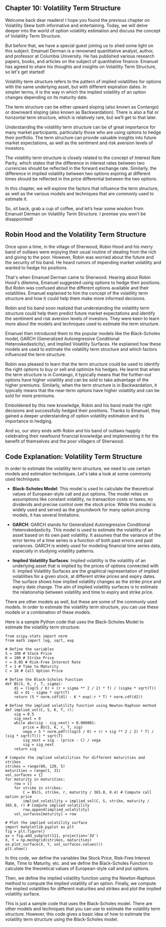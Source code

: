 ## Chapter 10: Volatility Term Structure

Welcome back dear readers! I hope you found the previous chapter on Volatility Skew both informative and entertaining. Today, we will delve deeper into the world of option volatility estimation and discuss the concept of Volatility Term Structure. 

But before that, we have a special guest joining us to shed some light on this subject. Emanuel Derman is a renowned quantitative analyst, author, and professor at Columbia University. He has published various research papers, books, and articles on the subject of quantitative finance. Emanuel has agreed to share his thoughts and insights on Volatility Term Structure, so let's get started!

Volatility term structure refers to the pattern of implied volatilities for options with the same underlying asset, but with different expiration dates. In simpler terms, it is the way in which the implied volatility of an option changes depending on its maturity date. 

The term structure can be either upward sloping (also known as Contango) or downward sloping (also known as Backwardation). There is also a flat or horizontal term structure, which is relatively rare, but we’ll get to that later. 

Understanding the volatility term structure can be of great importance for many market participants, particularly those who are using options to hedge their portfolio. The term structure can provide valuable insights into future market expectations, as well as the sentiment and risk aversion levels of investors.

The volatility term structure is closely related to the concept of Interest Rate Parity, which states that the difference in interest rates between two currencies should be reflected in the forward exchange rate. Similarly, the difference in implied volatility between two options expiring at different times should be reflected in the price differential between the two options.

In this chapter, we will explore the factors that influence the term structure, as well as the various models and techniques that are commonly used to estimate it.

So, sit back, grab a cup of coffee, and let’s hear some wisdom from Emanuel Derman on Volatility Term Structure. I promise you won’t be disappointed!
## Robin Hood and the Volatility Term Structure

Once upon a time, in the village of Sherwood, Robin Hood and his merry band of outlaws were enjoying their usual routine of stealing from the rich and giving to the poor. However, Robin was worried about the future and the security of his band. He heard rumors of impending market volatility and wanted to hedge his positions. 

That's when Emanuel Derman came to Sherwood. Hearing about Robin Hood's dilemma, Emanuel suggested using options to hedge their positions. But Robin was confused about the different options available and their volatilities. Emanuel explained to him the concept of the volatility term structure and how it could help them make more informed decisions.

Robin and his band soon realized that understanding the volatility term structure could help them predict future market expectations and identify the sentiment and risk aversion levels of investors. They were keen to learn more about the models and techniques used to estimate the term structure.

Emanuel then introduced them to the popular models like the Black-Scholes model, GARCH (Generalized Autoregressive Conditional Heteroskedasticity), and Implied Volatility Surfaces. He explained how these models are used to estimate the volatility term structure and which factors influenced the term structure.

Robin was pleased to learn that the term structure could be used to identify the right options to buy or sell and optimize his hedges. He learnt that when the term structure is in Contango, it typically means that the further-out options have higher volatility and can be sold to take advantage of the higher premiums. Similarly, when the term structure is in Backwardation, it typically means that the near-term options have higher volatility and can be sold for more premiums.

Emboldened by this new knowledge, Robin and his band made the right decisions and successfully hedged their positions. Thanks to Emanuel, they gained a deeper understanding of option volatility estimation and its importance in hedging.

And so, our story ends with Robin and his band of outlaws happily celebrating their newfound financial knowledge and implementing it for the benefit of themselves and the poor villagers of Sherwood.
## Code Explanation: Volatility Term Structure

In order to estimate the volatility term structure, we need to use certain models and estimation techniques. Let's take a look at some commonly used techniques:

- **Black-Scholes Model**: This model is used to calculate the theoretical values of European-style call and put options. The model relies on assumptions like constant volatility, no transaction costs or taxes, no dividends and precise control over the stock price. While this model is widely used and served as the groundwork for many option pricing models, it has several limitations.

- **GARCH**: GARCH stands for Generalized Autoregressive Conditional Heteroskedasticity. This model is used to estimate the volatility of an asset based on its own past volatility. It assumes that the variance of the error terms of a time series is a function of both past errors and past variances. GARCH is widely used for modeling financial time series data, especially in studying volatility patterns.

- **Implied Volatility Surfaces**: Implied volatility is the volatility of an underlying asset that is implied by the prices of options connected with it. Implied Volatility Surfaces are the graphical representation of implied volatilities for a given stock, at different strike prices and expiry dates. The surface shows how implied volatility changes as the strike price and expiry date change. The aim of implied volatility surfaces is to estimate the relationship between volatility and time to expiry and strike price.

There are other models as well, but these are some of the commonly used models. In order to estimate the volatility term structure, you can use these models or a combination of these models.

Here is a sample Python code that uses the Black-Scholes Model to estimate the volatility term structure:

```
from scipy.stats import norm
from math import log, sqrt, exp

# Define the variables
S = 100 # Stock Price
K = 100 # Strike Price
r = 0.05 # Risk-Free Interest Rate
T = 1 # Time to Maturity
C = 10 # Call Option Price

# Define the Black-Scholes Function
def BS(S, K, r, T, sigma):
    d1 = (log(S / K) + (r + sigma ** 2 / 2) * T) / (sigma * sqrt(T))
    d2 = d1 - sigma * sqrt(T)
    return (S * norm.cdf(d1) - K * exp(-r * T) * norm.cdf(d2))

# Define the implied volatility function using Newton-Raphson method
def implied_vol(C, S, K, T, r):
    sig = 0.5
    sig_next = 0
    while abs(sig - sig_next) > 0.000001:
        price = BS(S, K, r, T, sig)
        vega = S * norm.pdf((log(S / K) + (r + sig ** 2 / 2) * T) / (sig * sqrt(T))) * sqrt(T)
        sig_next = sig - (price - C) / vega
        sig = sig_next
    return sig

# Compute the implied volatilities for different maturities and strikes
strikes = range(80, 120, 5)
maturities = range(1, 31)
vol_surfaces = {}
for maturity in maturities:
    row = []
    for strike in strikes:
        C = BS(S, strike, r, maturity / 365.0, 0.4) # Compute call option price
        implied_volatility = implied_vol(C, S, strike, maturity / 365.0, r) # Compute implied volatility
        row.append(implied_volatility)
    vol_surfaces[maturity] = row

# Plot the implied volatility surface
import matplotlib.pyplot as plt
fig = plt.figure()
ax = fig.add_subplot(111, projection='3d')
X, Y = np.meshgrid(strikes, maturities)
ax.plot_surface(X, Y, vol_surfaces.values())
plt.show()
```

In this code, we define the variables like Stock Price, Risk-Free Interest Rate, Time to Maturity, etc. and we define the Black-Scholes Function to calculate the theoretical values of European-style call and put options.

Then, we define the implied volatility function using the Newton-Raphson method to compute the implied volatility of an option. Finally, we compute the implied volatilities for different maturities and strikes and plot the implied volatility surface.

This is just a sample code that uses the Black-Scholes model. There are other models and techniques that you can use to estimate the volatility term structure. However, this code gives a basic idea of how to estimate the volatility term structure using the Black-Scholes model.